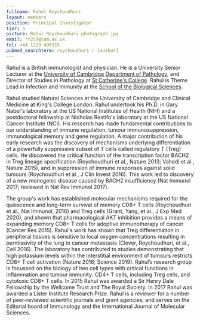 ```yaml
---
fullname: Rahul Roychoudhuri
layout: members
position: Principal Investigator
tier: a
picture: Rahul Roychoudhuri photograph.jpg
email: rr257@cam.ac.uk
tel: +44 1223 496315 
pubmed_searchterm: roychoudhuri r [author]
---
```


Rahul is a British immunologist and physician. He is a University Senior Lecturer at the [University of Cambridge](www.cam.ac.uk) [Department of Pathology](www.path.cam.ac.uk), and Director of Studies in Pathology at [St Catherine's College](https://www.caths.cam.ac.uk/). Rahul is Theme Lead in Infection and Immunity at the [School of the Biological Sciences](https://www.bio.cam.ac.uk/). 

Rahul studied Natural Sciences at the University of Cambridge and Clinical Medicine at King's College London. Rahul undertook his Ph.D. in Gary Nabel's laboratory at the US National Institutes of Health (NIH) and a postdoctoral fellowship at Nicholas Restifo's laboratory at the US National Cancer Institute (NCI). His research has made fundamental contributions to our understanding of immune regulation, tumour immunosuppression, immunological memory and gene regulation. A major contribution of his early research was the discovery of mechanisms underlying differentiation of a powerfully suppressive subset of T cells called regulatory T (Treg) cells. He discovered the critical function of the transcription factor BACH2 in Treg lineage specification (Roychoudhuri et al., Nature 2013; Vahedi et al., Nature 2015), and in suppression of immune responses against solid tumours (Roychoudhuri et al., J Clin Invest 2016). This work led to discovery of a new monogenic disease caused by BACH2 insufficiency (Nat Immunol 2017; reviewed in Nat Rev Immunol 2017).  

The group's work has established molecular mechanisms required for the quiescence and long-term survival of memory CD8+ T cells (Roychoudhuri et al., Nat Immunol, 2016) and Treg cells (Grant, Yang, et al., J Exp Med 2020), and shown that pharmacological AKT inhibition provides a means of expanding memory CD8+ T cells for adoptive immunotherapy of cancer (Cancer Res 2015). Rahul's work has shown that Treg differentiation in peripheral tissues is sensitive to local oxygen concentrations resulting in permissivity of the lung to cancer metastasis (Clever, Roychoudhuri, et al., Cell 2016). The laboratory has contributed to studies demonstrating that high potassium levels within the interstitial environment of tumours restricts CD8+ T cell activation (Nature 2016; Science 2019). Rahul’s research group is focussed on the biology of two cell types with critical functions in inflammation and tumour immunity: CD4+ T cells, including Treg cells, and cytotoxic CD8+ T cells. In 2015 Rahul was awarded a Sir Henry Dale Fellowship by the Wellcome Trust and The Royal Society. In 2017 Rahul was awarded a Lister Institute Research Prize. Rahul is a reviewer for a number of peer-reviewed scientific journals and grant agencies, and serves on the Editorial board of Immunology and the International Journal of Molecular Sciences. 